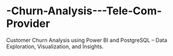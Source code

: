 # -Churn-Analysis---Tele-Com-Provider
Customer Churn Analysis using Power BI and PostgreSQL  – Data Exploration, Visualization, and Insights.
